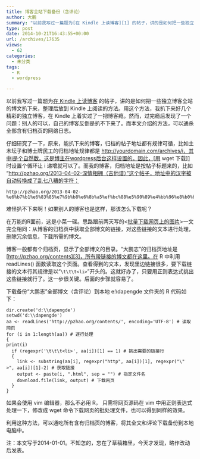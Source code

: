 ```yaml
---
title: 博客全站下载备份（含评论）
author: 大鹏
summary: "以前我写过一篇题为[在 Kindle 上读博客][1] 的帖子，讲的是如何把一些独立博客全站的博文扒下来，整理后放到 Kindle 上阅读的方法。用这个方法，我扒下来好几个精彩的独立博客，在 Kindle 上着实过了一把博客瘾。然而，过完瘾后发现了一个问题：别人的可以，自己的博客反倒是扒不下来了。而本文介绍的方法，可以通杀全部含有归档页的网络日志。"
type: post
date: 2014-10-21T16:43:55+00:00
url: /archives/17635
views:
  - 62
categories:
  - 未分类
tags:
  - R
  - wordpress

---
```

以前我写过一篇题为[在 Kindle 上读博客][1] 的帖子，讲的是如何把一些独立博客全站的博文扒下来，整理后放到 Kindle 上阅读的方法。用这个方法，我扒下来好几个精彩的独立博客，在 Kindle 上着实过了一把博客瘾。然而，过完瘾后发现了一个问题：别人的可以，自己的博客反倒是扒不下来了。而本文介绍的方法，可以通杀全部含有归档页的网络日志。

仔细研究了一下，原来，能扒下来的博客，归档的帖子地址都有规律可循，比如土木坛子和博士牌民工的归档地址规律都是 http://yourdomain.com/archives/i，其中i是个自然数。这是博主在wordpress后台这样设置的。因此，[用 wget 下载][1]时设置个循环让 i 递增就可以了。而我的博客，归档地址是按帖子标题来的，比如 “http://pzhao.org/2013-04-02-深情相拥（吉他谱）”这个帖子，地址中的汉字被自动转换成了乱七八糟的字符：

    http://pzhao.org/2013-04-02-%e6%b7%b1%e6%83%85%e7%9b%b8%e6%8b%a5%ef%bc%88%e5%90%89%e4%bb%96%e8%b0%b1%ef%bc%89/
    

难怪扒不下来啊！如果别人的博客也是这样，那该怎么下载呢？

在万能的R面前，这是小菜一碟。思路跟前两天写的<[批量下载网页上的图片][2]>一文完全相同：从博客的归档页中获取全部博文的链接，对这些链接的文本进行处理，删除冗余信息，下载所需的博文。

博客一般都有个归档页，显示了全部博文的目录。“大鹏志”的归档页地址是[http://pzhao.org/contents][3]，所有带链接的博文都在这里。在 R 中利用 readLines() 函数读取这个页面。查看得到的文本，发现里边链接很多，要下载链接的文本行其规律是以“`\t\t\t<li>`”开头的。这就好办了，只要用正则表达式挑出这些链接就行了。这一步很关键。后面的步骤就容易了。

下载备份“大鹏志”全部博文（含评论）到本地 e:\dapengde 文件夹的 R 代码如下：

    dir.create('d:\\dapengde')
    setwd('d:\\dapengde')
    aa <- readLines('http://pzhao.org/contents/', encoding='UTF-8') # 读取网页
    for (i in 1:length(aa)) # 逐行处理
    {
    print(i)
      if (regexpr('\t\t\t<li>', aa[i])[1] == 1) # 挑出需要的链接行
      {
        link <- substring(aa[i], regexpr("http", aa[i])[1], regexpr("\" >", aa[i])[1]-2) # 获取链接
        output <- paste(i, ".html", sep = "") # 指定文件名
        download.file(link, output) # 下载网页
      }
    }
    

如果会使用 vim 编辑器，那么不必用 R， 只需将网页源码在 vim 中用正则表达式处理一下，修改成 wget 命令下载网页的批处理文件，也可以得到同样的效果。

利用这种方法，可以通吃所有含有归档页的博客，将其全文和评论下载备份到本地电脑中。

注：本文写于2014-01-01。不知怎的，忘在了草稿箱里，今天才发现，略作改动后发表。

 [1]: http://pzhao.org/2013-03-05/
 [2]: http://pzhao.org/archives/17610
 [3]: http://pzhao.org/contents/
